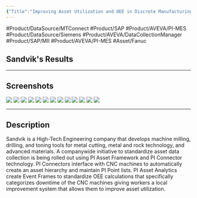 ```yaml
---
{"Title":"Improving Asset Utilization and OEE in Discrete Manufacturing with the PI System","Year":2018,"Industry":"General","URL":"https://resources.osisoft.com/presentations/improving-asset-utilization-and-oee-in-discrete-manufacturing-with-the-pi-system/","PDF":"https://cdn.osisoft.com/osi/presentations/2018-uc-san-francisco/UC18NA-D2TR05-Sandvik-CSoderlund-Improving-Asset-Utilization-OEE-Discrete-Manufacturing-PISystem.pdf?_ga=2.174221415.452357783.1746437805-1622162917.1744701977","Company":"Sandvik","Keywords":["Microstops","OEE","PI-MES"],"dg-publish":true,"permalink":"/aveva/customer-stories/2018/2018-sandvik-improving-asset-utilization-and-oee-in-discrete-manufacturing-with-the-pi-system/","dgPassFrontmatter":true}
---
```


#Product/DataSource/MTConnect  #Product/SAP #Product/AVEVA/PI-MES #Product/DataSource/Siemens   #Product/AVEVA/DataCollectionManager #Product/SAP/MII   #Product/AVEVA/PI-MES #Asset/Fanuc

## Sandvik's Results

---
## Screenshots
![](https://i.imgur.com/m7ehFJD.png)
![](https://i.imgur.com/FTDV9SU.png)
![](https://i.imgur.com/VxVBrCt.png)
![](https://i.imgur.com/xwjSviV.png)
![](https://i.imgur.com/1WwnDde.png)
![](https://i.imgur.com/dTlbgzI.png)
![](https://i.imgur.com/B5rLMHA.png)
![](https://i.imgur.com/sbkUwxN.png)
![](https://i.imgur.com/mPyKxer.png)
![](https://i.imgur.com/biDgqJG.png)
![](https://i.imgur.com/La4o0xl.png)
![](https://i.imgur.com/qr8QdzQ.png)
![](https://i.imgur.com/EY27E1N.png)

---
## Description
Sandvik is a High-Tech Engineering company that develops machine milling, drilling, and toning tools for metal cutting, metal and rock technology, and advanced materials. A companywide initiative to standardize asset data collection is being rolled out using PI Asset Framework and PI Connector technology. PI Connectors interface with CNC machines to automatically create an asset hierarchy and maintain PI Point lists. PI Asset Analytics create Event Frames to standardize OEE calculations that specifically categorizes downtime of the CNC machines giving workers a local improvement system that allows them to improve asset utilization.
